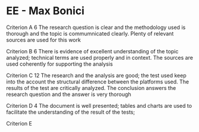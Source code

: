 # EE - Max Bonici

Criterion A 6
The research question is clear and the methodology used is thorough and the topic is commumnicated clearly.
Plenty of relevant sources are used for this work

Criterion B 6
There is evidence of excellent understanding of the topic analyzed; technical terms are used properly and in
context. The sources are used coherently for supporting the analysis

Criterion C 12
The research and the analysis are good; the test used keep into the account the structural difference between
the platforms used. The results of the test are critically analyzed. The conclusion answers the research question
and the answer is very thorough

Criterion D 4
The document is well presented; tables and charts are used to facilitate the understanding of the result of the tests;

Criterion E


